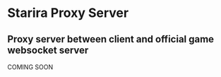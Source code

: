 # Starira Proxy Server
## Proxy server between client and official game websocket server

COMING SOON